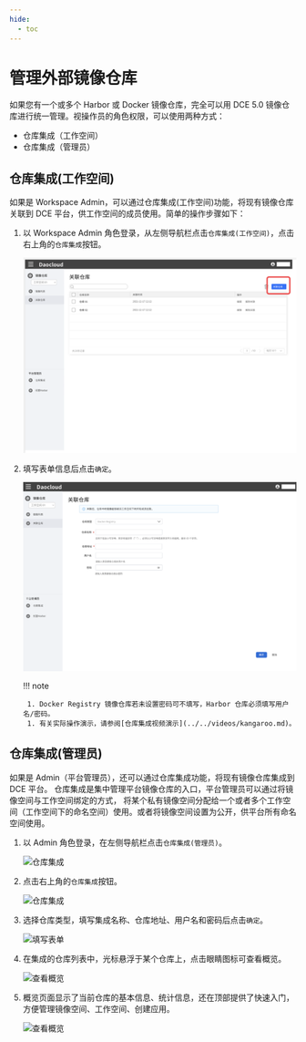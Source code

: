 ```yaml
---
hide:
  - toc
---
```


# 管理外部镜像仓库

如果您有一个或多个 Harbor 或 Docker 镜像仓库，完全可以用 DCE 5.0 镜像仓库进行统一管理。视操作员的角色权限，可以使用两种方式：

- 仓库集成（工作空间）
- 仓库集成（管理员）

## 仓库集成(工作空间)

如果是 Workspace Admin，可以通过仓库集成(工作空间)功能，将现有镜像仓库关联到 DCE 平台，供工作空间的成员使用。简单的操作步骤如下：

1. 以 Workspace Admin 角色登录，从左侧导航栏点击`仓库集成(工作空间)`，点击右上角的`仓库集成`按钮。

    ![仓库集成(工作空间)](../images/relate02.png)

1. 填写表单信息后点击`确定`。

    ![填写表单](../images/relate03.png)

    !!! note

        1. Docker Registry 镜像仓库若未设置密码可不填写，Harbor 仓库必须填写用户名/密码。
        1. 有关实际操作演示，请参阅[仓库集成视频演示](../../videos/kangaroo.md)。

## 仓库集成(管理员)

如果是 Admin（平台管理员），还可以通过仓库集成功能，将现有镜像仓库集成到 DCE 平台。
仓库集成是集中管理平台镜像仓库的入口，平台管理员可以通过将镜像空间与工作空间绑定的方式，
将某个私有镜像空间分配给一个或者多个工作空间（工作空间下的命名空间）使用。或者将镜像空间设置为公开，供平台所有命名空间使用。

1. 以 Admin 角色登录，在左侧导航栏点击`仓库集成(管理员)`。

    ![仓库集成](https://docs.daocloud.io/daocloud-docs-images/docs/kangaroo/images/interg01.png)

1. 点击右上角的`仓库集成`按钮。

    ![仓库集成](https://docs.daocloud.io/daocloud-docs-images/docs/kangaroo/images/interg02.png)

1. 选择仓库类型，填写集成名称、仓库地址、用户名和密码后点击`确定`。

    ![填写表单](https://docs.daocloud.io/daocloud-docs-images/docs/kangaroo/images/interg03.jpg)

1. 在集成的仓库列表中，光标悬浮于某个仓库上，点击眼睛图标可查看概览。

    ![查看概览](https://docs.daocloud.io/daocloud-docs-images/docs/kangaroo/images/interg04.jpg)

1. 概览页面显示了当前仓库的基本信息、统计信息，还在顶部提供了快速入门，方便管理镜像空间、工作空间、创建应用。

    ![查看概览](https://docs.daocloud.io/daocloud-docs-images/docs/kangaroo/images/interg05.jpg)
